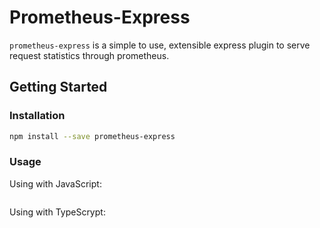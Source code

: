 # Prometheus-Express

`prometheus-express` is a simple to use, extensible express plugin to serve
request statistics through prometheus.

## Getting Started

### Installation

```bash
npm install --save prometheus-express
```

### Usage

Using with JavaScript:

```js
```

Using with TypeScrypt:

```ts
```
